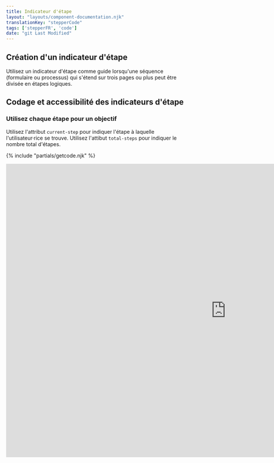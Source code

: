 ```yaml
---
title: Indicateur d'étape
layout: "layouts/component-documentation.njk"
translationKey: "stepperCode"
tags: ['stepperFR', 'code']
date: "git Last Modified"
---
```


## Création d'un indicateur d'étape

Utilisez un indicateur d'étape comme guide lorsqu'une séquence (formulaire ou processus) qui s'étend sur trois pages ou plus peut être divisée en étapes logiques.

## Codage et accessibilité des indicateurs d'étape

### Utilisez chaque étape pour un objectif

Utilisez l'attribut `current-step` pour indiquer l'étape à laquelle l'utilisateur·rice se trouve. Utilisez l'attibut `total-steps` pour indiquer le nombre total d'étapes.

{% include "partials/getcode.njk" %}

<iframe
  title="Survol des propriétés et des évènements relatifs à gcds-stepper."
  src="https://cds-snc.github.io/gcds-components/iframe.html?viewMode=docs&singleStory=true&id=components-stepper--default"
  width="1200"
  height="800"
  style="display: block; margin: 0 auto;"
  frameBorder="0"
></iframe>
